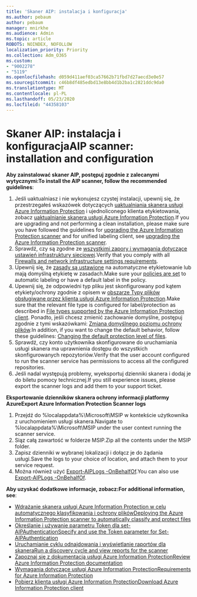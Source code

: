 ```yaml
---
title: 'Skaner AIP: instalacja i konfiguracja'
ms.author: pebaum
author: pebaum
manager: mnirkhe
ms.audience: Admin
ms.topic: article
ROBOTS: NOINDEX, NOFOLLOW
localization_priority: Priority
ms.collection: Adm_O365
ms.custom:
- "9002278"
- "5119"
ms.openlocfilehash: d059d411aef03ca57662b71fbd7d27aecd3e0e57
ms.sourcegitcommit: c46b8df485edbd13e8bb4d1b2ba1c2821ddc9da0
ms.translationtype: MT
ms.contentlocale: pl-PL
ms.lasthandoff: 05/23/2020
ms.locfileid: "44358103"
---
```

# <a name="aip-scanner-installation-and-configuration"></a><span data-ttu-id="5ab14-102">Skaner AIP: instalacja i konfiguracja</span><span class="sxs-lookup"><span data-stu-id="5ab14-102">AIP scanner: installation and configuration</span></span>

<span data-ttu-id="5ab14-103">**Aby zainstalować skaner AIP, postępuj zgodnie z zalecanymi wytycznymi:**</span><span class="sxs-lookup"><span data-stu-id="5ab14-103">**To install the AIP scanner, follow the recommended guidelines**:</span></span>

1. <span data-ttu-id="5ab14-104">Jeśli uaktualniasz i nie wykonujesz czystej instalacji, upewnij się, że przestrzegałeś wskazówek dotyczących [uaktualniania skanera usługi Azure Information Protection](https://docs.microsoft.com/azure/information-protection/rms-client/client-admin-guide#upgrading-the-azure-information-protection-scanner) i ujednoliconego klienta etykietowania, zobacz [uaktualnianie skanera usługi Azure Information Protection](https://docs.microsoft.com/azure/information-protection/rms-client/clientv2-admin-guide#upgrading-the-azure-information-protection-scanner).</span><span class="sxs-lookup"><span data-stu-id="5ab14-104">If you are upgrading and not performing a clean installation, please make sure you have followed the guidelines for [upgrading the Azure Information Protection scanner](https://docs.microsoft.com/azure/information-protection/rms-client/client-admin-guide#upgrading-the-azure-information-protection-scanner) and for unified labeling client, see [upgrading the Azure Information Protection scanner](https://docs.microsoft.com/azure/information-protection/rms-client/clientv2-admin-guide#upgrading-the-azure-information-protection-scanner).</span></span>
2. <span data-ttu-id="5ab14-105">Sprawdź, czy są zgodne ze [wszystkimi zapory i wymagania dotyczące ustawień infrastruktury sieciowej](https://docs.microsoft.com/azure/information-protection/requirements#firewalls-and-network-infrastructure).</span><span class="sxs-lookup"><span data-stu-id="5ab14-105">Verify that you comply with all [Firewalls and network infrastructure settings requirements](https://docs.microsoft.com/azure/information-protection/requirements#firewalls-and-network-infrastructure).</span></span>
3. <span data-ttu-id="5ab14-106">Upewnij się, że [zasady są ustawione](https://docs.microsoft.com/azure/information-protection/configure-policy) na automatyczne etykietowanie lub mają domyślną etykietę w zasadach.</span><span class="sxs-lookup"><span data-stu-id="5ab14-106">Make sure your [policies are set](https://docs.microsoft.com/azure/information-protection/configure-policy) to automatic labeling or have a default label in the policy.</span></span>
4. <span data-ttu-id="5ab14-107">Upewnij się, że odpowiedni typ pliku jest skonfigurowany pod kątem etykiety/ochrony zgodnie z opisem w [obszarze Typy plików obsługiwane przez klienta usługi Azure Information Protection](https://docs.microsoft.com/azure/information-protection/rms-client/client-admin-guide-file-types#supported-file-types-for-classification-and-protection).</span><span class="sxs-lookup"><span data-stu-id="5ab14-107">Make sure that the relevant file type is configured for label/protection as described in [File types supported by the Azure Information Protection client](https://docs.microsoft.com/azure/information-protection/rms-client/client-admin-guide-file-types#supported-file-types-for-classification-and-protection).</span></span> <span data-ttu-id="5ab14-108">Ponadto, jeśli chcesz zmienić zachowanie domyślne, postępuj zgodnie z tymi wskazówkami: [Zmiana domyślnego poziomu ochrony plików](https://docs.microsoft.com/azure/information-protection/rms-client/client-admin-guide-file-types#changing-the-default-protection-level-of-files).</span><span class="sxs-lookup"><span data-stu-id="5ab14-108">In addition, if you want to change the default behavior, follow these guidelines: [Changing the default protection level of files](https://docs.microsoft.com/azure/information-protection/rms-client/client-admin-guide-file-types#changing-the-default-protection-level-of-files).</span></span>
5. <span data-ttu-id="5ab14-109">Sprawdź, czy konto użytkownika skonfigurowane do uruchamiania usługi skanera ma uprawnienia dostępu do wszystkich skonfigurowanych repozytoriów.</span><span class="sxs-lookup"><span data-stu-id="5ab14-109">Verify that the user account configured to run the scanner service has permissions to access all the configured repositories.</span></span>
6. <span data-ttu-id="5ab14-110">Jeśli nadal występują problemy, wyeksportuj dzienniki skanera i dodaj je do biletu pomocy technicznej.</span><span class="sxs-lookup"><span data-stu-id="5ab14-110">If you still experience issues, please export the scanner logs and add them to your support ticket.</span></span>

<span data-ttu-id="5ab14-111">**Eksportowanie dzienników skanera ochrony informacji platformy Azure**</span><span class="sxs-lookup"><span data-stu-id="5ab14-111">**Export Azure Information Protection Scanner logs**</span></span>

1. <span data-ttu-id="5ab14-112">Przejdź do %localappdata%\Microsoft\MSIP w kontekście użytkownika z uruchomieniem usługi skanera.</span><span class="sxs-lookup"><span data-stu-id="5ab14-112">Navigate to %localappdata%\Microsoft\MSIP under the user context running the scanner service.</span></span>
2. <span data-ttu-id="5ab14-113">Siąz całą zawartość w folderze MSIP.</span><span class="sxs-lookup"><span data-stu-id="5ab14-113">Zip all the contents under the MSIP folder.</span></span>
3. <span data-ttu-id="5ab14-114">Zapisz dzienniki w wybranej lokalizacji i dołącz je do żądania usługi.</span><span class="sxs-lookup"><span data-stu-id="5ab14-114">Save the logs to your choice of location, and attach them to your service request.</span></span>
4. <span data-ttu-id="5ab14-115">Można również użyć [Export-AIPLogs -OnBehalfOf](https://docs.microsoft.com/powershell/module/azureinformationprotection/export-aiplogs?view=azureipps).</span><span class="sxs-lookup"><span data-stu-id="5ab14-115">You can also use [Export-AIPLogs -OnBehalfOf](https://docs.microsoft.com/powershell/module/azureinformationprotection/export-aiplogs?view=azureipps).</span></span>

<span data-ttu-id="5ab14-116">**Aby uzyskać dodatkowe informacje, zobacz:**</span><span class="sxs-lookup"><span data-stu-id="5ab14-116">**For additional information, see**:</span></span>
- [<span data-ttu-id="5ab14-117">Wdrażanie skanera usługi Azure Information Protection w celu automatycznego klasyfikowania i ochrony plików</span><span class="sxs-lookup"><span data-stu-id="5ab14-117">Deploying the Azure Information Protection scanner to automatically classify and protect files</span></span>](https://docs.microsoft.com/azure/information-protection/deploy-aip-scanner)
- [<span data-ttu-id="5ab14-118">Określanie i używanie parametru Token dla set-AIPAuthentication</span><span class="sxs-lookup"><span data-stu-id="5ab14-118">Specify and use the Token parameter for Set-AIPAuthentication</span></span>](https://docs.microsoft.com/azure/information-protection/rms-client/client-admin-guide-powershell#specify-and-use-the-token-parameter-for-set-aipauthentication)
- [<span data-ttu-id="5ab14-119">Uruchamianie cyklu odnajdowania i wyświetlanie raportów dla skanera</span><span class="sxs-lookup"><span data-stu-id="5ab14-119">Run a discovery cycle and view reports for the scanner</span></span>](https://docs.microsoft.com/azure/information-protection/deploy-aip-scanner#run-a-discovery-cycle-and-view-reports-for-the-scanner)
- [<span data-ttu-id="5ab14-120">Zapoznaj się z dokumentacją usługi Azure Information Protection</span><span class="sxs-lookup"><span data-stu-id="5ab14-120">Review Azure Information Protection documentation</span></span>](https://docs.microsoft.com/azure/information-protection/what-is-information-protection)
- [<span data-ttu-id="5ab14-121">Wymagania dotyczące usługi Azure Information Protection</span><span class="sxs-lookup"><span data-stu-id="5ab14-121">Requirements for Azure Information Protection</span></span>](https://docs.microsoft.com/azure/information-protection/get-started/requirements)
- [<span data-ttu-id="5ab14-122">Pobierz klienta usługi Azure Information Protection</span><span class="sxs-lookup"><span data-stu-id="5ab14-122">Download Azure Information Protection client</span></span>](https://www.microsoft.com/download/details.aspx?id=53018)
